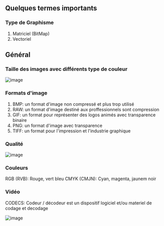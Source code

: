 ## Quelques termes importants 

### Type de Graphisme

1. Matriciel (BitMap)
2. Vectoriel

## Général

### Taille des images avec différents type de couleur

![image](https://user-images.githubusercontent.com/73474137/158402086-d0406be6-1522-4420-ac41-0e65cf83dd98.png)

### Formats d'image

1. BMP: un format d'image non compressé et plus trop utilisé
2. RAW: un format d'image destiné aux proffessionnels sont compression
3. GIF: un format pour représenter des logos animés avec transparence binaire
4. PNG: un format d'image avec transparence
5. TIFF: un format pour l'impression et l'industrie graphique

### Qualité

![image](https://user-images.githubusercontent.com/73474137/158404205-a32ca170-306a-44c5-bc59-84b73de56ff8.png)

### Couleurs 

RGB (RVB): Rouge, vert bleu 
CMYK (CMJN): Cyan, magenta, jaunem noir

### Vidéo

CODECS: Codeur / décodeur est un dispositif logiciel et/ou materiel de codage et decodage

![image](https://user-images.githubusercontent.com/73474137/158405000-562f30cc-0a74-41b9-b3af-33aefdabda09.png)
